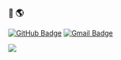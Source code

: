 ### 👋 🌎
[![GitHub Badge](https://img.shields.io/badge/-@sedrak--ghukasyan-%23181717?style=flat-square&logo=github)](https://github.com/sedrak-ghukasyan)
[![Gmail Badge](https://img.shields.io/badge/-sedrak.ghukasyan@gmail.com-critical?style=flat-square&logo=gmail&logoColor=white)](mailto:sedrak.ghukasyan@gmail.com)

![](https://i.ibb.co/rMnbzCQ/00sdasdasdddd23.jpg)


<!--
[![Sedrak Ghukasyan's github stats](https://github-readme-stats.vercel.app/api?username=sedrak-ghukasyan&show_icons=true&theme=radical&include_all_commits=true&count_private=true&hide=issues,contribs)](https://github.com/anuraghazra/github-readme-stats)
-->
<!--
**sedrak-ghukasyan/sedrak-ghukasyan** is a ✨ _special_ ✨ repository because its `README.md` (this file) appears on your GitHub profile.

Here are some ideas to get you started:

- 🔭 I’m currently working on ...
- 🌱 I’m currently learning ...
- 👯 I’m looking to collaborate on ...
- 🤔 I’m looking for help with ...
- 💬 Ask me about ...
- 📫 How to reach me: ...
- 😄 Pronouns: ...
- ⚡ Fun fact: ...
-->
